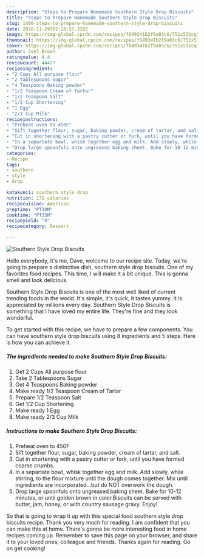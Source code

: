 ```yaml
---
description: "Steps to Prepare Homemade Southern Style Drop Biscuits"
title: "Steps to Prepare Homemade Southern Style Drop Biscuits"
slug: 1400-steps-to-prepare-homemade-southern-style-drop-biscuits
date: 2020-11-29T02:28:57.328Z
image: https://img-global.cpcdn.com/recipes/f649341b2f9a03c6/751x532cq70/southern-style-drop-biscuits-recipe-main-photo.jpg
thumbnail: https://img-global.cpcdn.com/recipes/f649341b2f9a03c6/751x532cq70/southern-style-drop-biscuits-recipe-main-photo.jpg
cover: https://img-global.cpcdn.com/recipes/f649341b2f9a03c6/751x532cq70/southern-style-drop-biscuits-recipe-main-photo.jpg
author: Joel Brown
ratingvalue: 4.4
reviewcount: 44477
recipeingredient:
- "2 Cups All purpose flour"
- "2 Tablespoons Sugar"
- "4 Teaspoons Baking powder"
- "1/2 Teaspoon Cream of Tartar"
- "1/2 Teaspoon Salt"
- "1/2 Cup Shortening"
- "1 Egg"
- "2/3 Cup Milk"
recipeinstructions:
- "Preheat oven to 450F"
- "Sift together flour, sugar, baking powder, cream of tartar, and salt."
- "Cut in shortening with a pastry cutter or fork, until you have formed coarse crumbs."
- "In a separtate bowl, whisk together egg and milk. Add slowly, while stirring, to the flour mixture until the dough comes together. Mix until ingredients are incorporated...but do NOT overwork the dough."
- "Drop large spoonfuls onto ungreased baking sheet. Bake for 10-12 minutes, or until golden brown in color.Biscuits can be served with butter, jam, honey, or with country sausage gravy. Enjoy!"
categories:
- Recipe
tags:
- southern
- style
- drop

katakunci: southern style drop 
nutrition: 171 calories
recipecuisine: American
preptime: "PT39M"
cooktime: "PT35M"
recipeyield: "4"
recipecategory: Dessert

---
```



![Southern Style Drop Biscuits](https://img-global.cpcdn.com/recipes/f649341b2f9a03c6/751x532cq70/southern-style-drop-biscuits-recipe-main-photo.jpg)

Hello everybody, it's me, Dave, welcome to our recipe site. Today, we're going to prepare a distinctive dish, southern style drop biscuits. One of my favorites food recipes. This time, I will make it a bit unique. This is gonna smell and look delicious.



Southern Style Drop Biscuits is one of the most well liked of current trending foods in the world. It's simple, it's quick, it tastes yummy. It is appreciated by millions every day. Southern Style Drop Biscuits is something that I have loved my entire life. They're fine and they look wonderful.


To get started with this recipe, we have to prepare a few components. You can have southern style drop biscuits using 8 ingredients and 5 steps. Here is how you can achieve it.

<!--inarticleads1-->

##### The ingredients needed to make Southern Style Drop Biscuits:

1. Get 2 Cups All purpose flour
1. Take 2 Tablespoons Sugar
1. Get 4 Teaspoons Baking powder
1. Make ready 1/2 Teaspoon Cream of Tartar
1. Prepare 1/2 Teaspoon Salt
1. Get 1/2 Cup Shortening
1. Make ready 1 Egg
1. Make ready 2/3 Cup Milk




<!--inarticleads2-->

##### Instructions to make Southern Style Drop Biscuits:

1. Preheat oven to 450F
1. Sift together flour, sugar, baking powder, cream of tartar, and salt.
1. Cut in shortening with a pastry cutter or fork, until you have formed coarse crumbs.
1. In a separtate bowl, whisk together egg and milk. Add slowly, while stirring, to the flour mixture until the dough comes together. Mix until ingredients are incorporated...but do NOT overwork the dough.
1. Drop large spoonfuls onto ungreased baking sheet. Bake for 10-12 minutes, or until golden brown in color.Biscuits can be served with butter, jam, honey, or with country sausage gravy. Enjoy!




So that is going to wrap it up with this special food southern style drop biscuits recipe. Thank you very much for reading. I am confident that you can make this at home. There's gonna be more interesting food in home recipes coming up. Remember to save this page on your browser, and share it to your loved ones, colleague and friends. Thanks again for reading. Go on get cooking!
